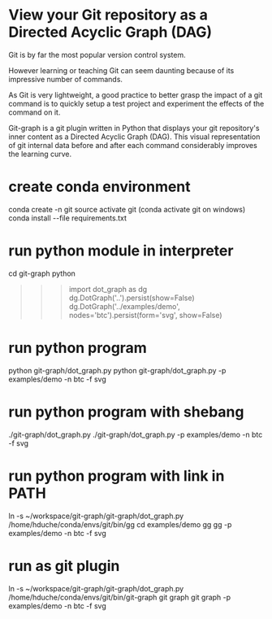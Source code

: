 # View your Git repository as a Directed Acyclic Graph (DAG)
Git is by far the most popular version control system. 

However learning or teaching Git can seem daunting because of its impressive number of commands.

As Git is very lightweight, a good practice to better grasp the impact of a git command is to quickly setup a test project 
and experiment the effects of the command on it.

Git-graph is a git plugin written in Python that displays your git repository's inner content as a Directed Acyclic Graph (DAG).
This visual representation of git internal data before and after each command considerably improves the learning curve.   

# create conda environment
conda create -n git
source activate git (conda activate git on windows)
conda install --file requirements.txt

# run python module in interpreter
cd git-graph
python
>>> import dot_graph as dg
>>> dg.DotGraph('..').persist(show=False)
>>> dg.DotGraph('../examples/demo', nodes='btc').persist(form='svg', show=False)

# run python program
python git-graph/dot_graph.py
python git-graph/dot_graph.py -p examples/demo -n btc -f svg

# run python program with shebang
./git-graph/dot_graph.py
./git-graph/dot_graph.py -p examples/demo -n btc -f svg

# run python program with link in PATH
ln -s ~/workspace/git-graph/git-graph/dot_graph.py /home/hduche/conda/envs/git/bin/gg
cd examples/demo
gg
gg -p examples/demo -n btc -f svg

# run as git plugin
ln -s ~/workspace/git-graph/git-graph/dot_graph.py /home/hduche/conda/envs/git/bin/git-graph
git graph
git graph -p examples/demo -n btc -f svg
